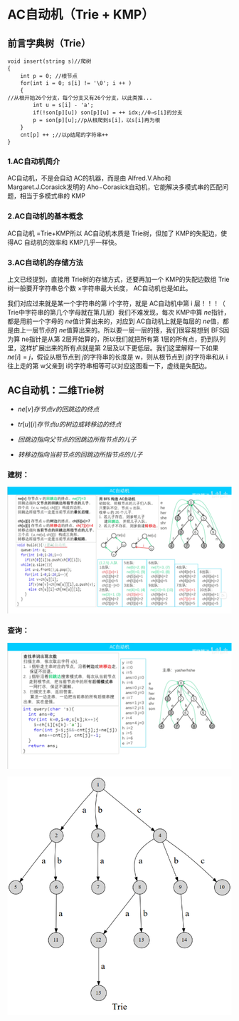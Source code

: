 # AC自动机（Trie + KMP）
## 前言字典树（Trie）
```
void insert(string s)//爬树
{
    int p = 0; //根节点
    for(int i = 0; s[i] != '\0'; i ++ )
    {
//从根开始26个分支，每个分支又有26个分支，以此类推...
        int u = s[i] - 'a';
        if(!son[p][u]) son[p][u] = ++ idx;//0→s[i]的分支
        p = son[p][u];//p从根爬到s[i]，以s[i]再为根
    }
    cnt[p] ++ ;//以p结尾的字符串++
}
```
### 1.AC自动机简介
AC自动机，不是会自动 AC的机器，而是由 Alfred.V.Aho和 Margaret.J.Corasick发明的 Aho−Corasick自动机，它能解决多模式串的匹配问题，相当于多模式串的 KMP

### 2.AC自动机的基本概念
AC自动机 =Trie+KMP所以 AC自动机本质是 Trie树，但加了 KMP的失配边，使得AC
自动机的效率和 KMP几乎一样快。

### 3.AC自动机的存储方法
上文已经提到，直接用 Trie树的存储方式，还要再加一个 KMP的失配边数组
Trie树一般要开字符串总个数 ×字符串最大长度， AC自动机也是如此。

我们对应过来就是某一个字符串的第 i个字符，就是 AC自动机中第 i 层！！！（ Trie中字符串的第几个字母就在第几层）我们不难发现，每次 KMP中算 $ne$指针，都是用前一个字母的 $ne$值计算出来的，对应到 AC自动机上就是每层的 $ne$值，都是由上一层节点的 $ne$值算出来的。所以要一层一层的搜，我们很容易想到 BFS因为算 ne指针是从第 $2$层开始算的，所以我们就把所有第 1层的所有点，扔到队列里，这样扩展出来的所有点就是第 $2$层及以下更低层。我们这里解释一下如果 $ne[i]=j$，假设从根节点到 $j$的字符串的长度是 w，则从根节点到 j的字符串和从 i往上走的第 w父亲到 i的字符串相等可以对应这图看一下，虚线是失配边。

## AC自动机：二维Trie树

- $ne[v]存节点v的回跳边的终点$
- $tr[u][i]存节点u的树边或转移边的终点$

- $回跳边指向父节点的回跳边所指节点的儿子$
- $转移边指向当前节点的回跳边所指节点的儿子$

### 建树：
![Alt text](../../../_resources/AC%E8%87%AA%E5%8A%A8%E6%9C%BA1.png)

### 查询：
![Alt text](../../../_resources/AC%E8%87%AA%E5%8A%A8%E6%9C%BA2.png)

![Alt text](../../../_resources/Trie.png)